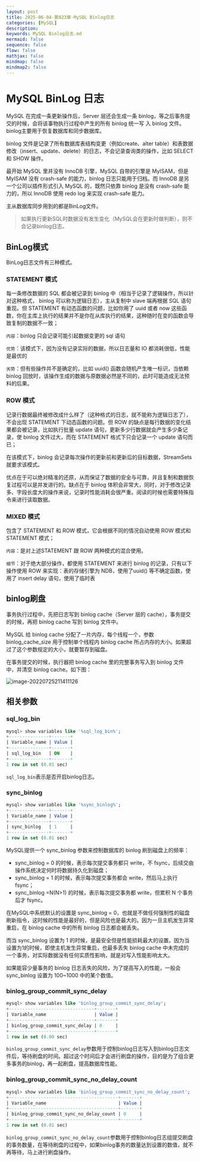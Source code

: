 ```yaml
---
layout: post
title: 2025-06-04-第023章-MySQL Binlog日志
categories: [MySQL]
description: 
keywords: MySQL Binlog日志.md
mermaid: false
sequence: false
flow: false
mathjax: false
mindmap: false
mindmap2: false
---
```

# MySQL BinLog 日志

MySQL 在完成一条更新操作后，Server 层还会生成一条 binlog，等之后事务提交的时候，会将该事物执行过程中产生的所有 binlog 统一写 入 binlog 文件。binlog主要用于恢复数据库和同步数据库。

binlog 文件是记录了所有数据库表结构变更（例如create、alter table）和表数据修改（insert、update、delete）的日志，不会记录查询类的操作，比如 SELECT 和 SHOW 操作。

最开始 MySQL 里并没有 InnoDB 引擎，MySQL 自带的引擎是 MyISAM，但是 MyISAM 没有 crash-safe 的能力，binlog 日志只能用于归档。而 InnoDB 是另一个公司以插件形式引入 MySQL 的，既然只依靠 binlog 是没有 crash-safe 能力的，所以 InnoDB 使用 redo log 来实现 crash-safe 能力。

主从数据库同步用到的都是BinLog文件。



> 如果执行更新SQL时数据没有发生变化（MySQL会在更新时做判断），则不会记录binlog日志。



## BinLog模式

BinLog日志文件有三种模式。



### STATEMENT 模式

每一条修改数据的 SQL 都会被记录到 binlog 中（相当于记录了逻辑操作，所以针对这种格式， binlog 可以称为逻辑日志），主从复制中 slave 端再根据 SQL 语句重现。但 STATEMENT 有动态函数的问题，比如你用了 uuid 或者 now 这些函数，你在主库上执行的结果并不是你在从库执行的结果，这种随时在变的函数会导致复制的数据不一致；

`内容`：binlog 只会记录可能引起数据变更的 sql 语句

`优势`：该模式下，因为没有记录实际的数据，所以日志量和 IO 都消耗很低，性能是最优的

`劣势`：但有些操作并不是确定的，比如 uuid() 函数会随机产生唯一标识，当依赖 binlog 回放时，该操作生成的数据与原数据必然是不同的，此时可能造成无法预料的后果。



### ROW 模式

记录行数据最终被修改成什么样了（这种格式的日志，就不能称为逻辑日志了），不会出现 STATEMENT 下动态函数的问题。但 ROW 的缺点是每行数据的变化结果都会被记录，比如执行批量 update 语句，更新多少行数据就会产生多少条记录，使 binlog 文件过大，而在 STATEMENT 格式下只会记录一个 update 语句而已；

在该模式下，binlog 会记录每次操作的更新前和更新后的目标数据，StreamSets就要求该模式。

优点在于可以绝对精准的还原，从而保证了数据的安全与可靠，并且复制和数据恢复过程可以是并发进行的。缺点在于 binlog 体积会非常大，同时，对于修改记录多、字段长度大的操作来说，记录时性能消耗会很严重。阅读的时候也需要特殊指令来进行读取数据。



### MIXED 模式

包含了 STATEMENT 和 ROW 模式，它会根据不同的情况自动使用 ROW 模式和 STATEMENT 模式；

`内容`：是对上述STATEMENT 跟 ROW  两种模式的混合使用。

`细节`：对于绝大部分操作，都使用 STATEMENT 来进行 binlog 的记录，只有以下操作使用 ROW 来实现：表的存储引擎为 NDB，使用了uuid() 等不确定函数，使用了 insert delay 语句，使用了临时表



## binlog刷盘

事务执行过程中，先把日志写到 binlog cache（Server 层的 cache），事务提交的时候，再把 binlog cache 写到 binlog 文件中。

MySQL 给 binlog cache 分配了一片内存，每个线程一个，参数 binlog_cache_size 用于控制单个线程内 binlog cache 所占内存的大小。如果超过了这个参数规定的大小，就要暂存到磁盘。



在事务提交的时候，执行器把 binlog cache 里的完整事务写入到 binlog 文件中，并清空 binlog cache。如下图：

![image-20220725211411126](https://oss.xubighead.top/oss/image/202506/1930204879671889921.png)



## 相关参数

### sql_log_bin

```sql
mysql> show variables like '%sql_log_bin%';
+---------------+-------+
| Variable_name | Value |
+---------------+-------+
| sql_log_bin   | ON    |
+---------------+-------+
1 row in set (0.01 sec)
```



`sql_log_bin`表示是否开启binlog日志。



### sync_binlog

```sql
mysql> show variables like '%sync_binlog%';
+---------------+-------+
| Variable_name | Value |
+---------------+-------+
| sync_binlog   | 1     |
+---------------+-------+
1 row in set (0.01 sec)
```



MySQL提供一个 sync_binlog 参数来控制数据库的 binlog 刷到磁盘上的频率：

- sync_binlog = 0 的时候，表示每次提交事务都只 write，不 fsync，后续交由操作系统决定何时将数据持久化到磁盘；
- sync_binlog = 1 的时候，表示每次提交事务都会 write，然后马上执行 fsync；
- sync_binlog =N(N>1) 的时候，表示每次提交事务都 write，但累积 N 个事务后才 fsync。

在MySQL中系统默认的设置是 sync_binlog = 0，也就是不做任何强制性的磁盘刷新指令，这时候的性能是最好的，但是风险也是最大的。因为一旦主机发生异常重启，在 binlog cache 中的所有 binlog 日志都会被丢失。

而当 sync_binlog 设置为 1 的时候，是最安全但是性能损耗最大的设置。因为当设置为1的时候，即使主机发生异常重启，也最多丢失 binlog cache 中未完成的一个事务，对实际数据没有任何实质性影响，就是对写入性能影响太大。

如果能容少量事务的 binlog 日志丢失的风险，为了提高写入的性能，一般会 sync_binlog 设置为 100~1000 中的某个数值。



### binlog_group_commit_sync_delay

```sql
mysql> show variables like 'binlog_group_commit_sync_delay';
+--------------------------------+-------+
| Variable_name                  | Value |
+--------------------------------+-------+
| binlog_group_commit_sync_delay | 0     |
+--------------------------------+-------+
1 row in set (0.00 sec)
```



`binlog_group_commit_sync_delay`参数用于控制binlog日志写入到binlog日志文件后，等待刷盘的时间。超过这个时间后才会进行刷盘的操作，目的是为了组合更多事务的binlog，再一起刷盘，提高数据库性能。



### binlog_group_commit_sync_no_delay_count

```sql
mysql> show variables like 'binlog_group_commit_sync_no_delay_count';
+-----------------------------------------+-------+
| Variable_name                           | Value |
+-----------------------------------------+-------+
| binlog_group_commit_sync_no_delay_count | 0     |
+-----------------------------------------+-------+
1 row in set (0.01 sec)
```



`binlog_group_commit_sync_no_delay_count`参数用于控制binlog日志组提交刷盘的事务数量，在等待刷盘的过程中，如果binlog事务的数量达到设置的数值，就不再等待，马上进行刷盘操作。